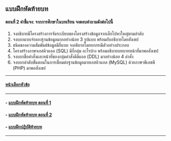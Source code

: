 ## แบบฝึกหัดท้ายบท
#### ตอนที่ 2 คำชี้แจง: จากการศึกษาในบทเรียน จงตอบคำถามดังต่อไปนี้
1. จงอธิบายมีโครงสร้างการจัดระเบียบของโครงสร้างข้อมูลจากเล็กไปหาใหญ่ตามลำดับ
2. จงบอกแบบจำลองฐานข้อมูลมากอย่างน้อย 3 รูปแบบ พร้อมกับอธิบายโดยสังเขป
3. ชนิดของความสัมพันธ์ข้อมูลมีกี่แบบ จงอธิบายโดยยกกรณีตัวอย่างประกอบ
4. โครงสร้างภาษาเอสคิวแอล (SQL) มีกี่กลุ่ม อะไรบ้าง พร้อมอธิบายบทบาทหน้าที่มาพอสังเขป
5. จงบอกชื่อคำสั่งและหน้าที่ของกลุ่มคำสั่งดีดีแอล (DDL) มาอย่างน้อย 4 คำสั่ง 
6. จงบอกลำดับขั้นตอนในการเชื่อมต่อฐานข้อมูลมายเอสคิวแอล (MySQL) ด้วยภาษาพีเอชพี (PHP) มาพอสังเขป

---
#### [หน้าเลือกหัวข้อ](README.md)
---
#### - [แบบฝึกหัดท้ายบท ตอนที่ 1](0430.md)
#### - [แบบฝึกหัดท้ายบท ตอนที่ 2](0450.md)
#### - [แบบฝึกปฏิบัติท้ายบท](0470.md)
---